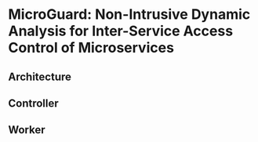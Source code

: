 # MicroGuard: Non-Intrusive Dynamic Analysis for Inter-Service Access Control of Microservices

## Architecture

## Controller

## Worker
